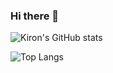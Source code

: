 ### Hi there 👋

<!--
**kiron0/kiron0** is a ✨ _special_ ✨ repository because its `README.md` (this file) appears on your GitHub profile.

Here are some ideas to get you started:

- 🔭 I’m currently working on ...
- 🌱 I’m currently learning ...
- 👯 I’m looking to collaborate on ...
- 🤔 I’m looking for help with ...
- 💬 Ask me about ...
- 📫 How to reach me: ...
- 😄 Pronouns: ...
- ⚡ Fun fact: ...
-->


![Kiron's GitHub stats](https://github-readme-stats.vercel.app/api?username=kiron0&theme=chartreuse-dark&show_icons=true)

![Top Langs](https://github-readme-stats.vercel.app/api/top-langs/?username=kiron0&layout=compact)


